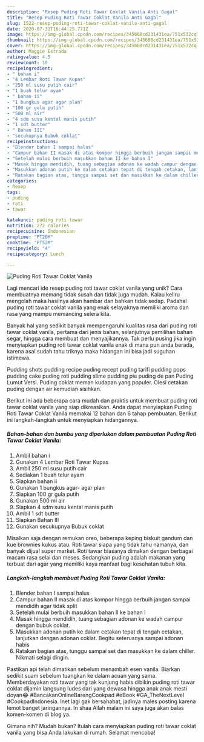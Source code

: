```yaml
---
description: "Resep Puding Roti Tawar Coklat Vanila Anti Gagal"
title: "Resep Puding Roti Tawar Coklat Vanila Anti Gagal"
slug: 1522-resep-puding-roti-tawar-coklat-vanila-anti-gagal
date: 2020-07-31T16:44:25.771Z
image: https://img-global.cpcdn.com/recipes/345608cd231431ea/751x532cq70/puding-roti-tawar-coklat-vanila-foto-resep-utama.jpg
thumbnail: https://img-global.cpcdn.com/recipes/345608cd231431ea/751x532cq70/puding-roti-tawar-coklat-vanila-foto-resep-utama.jpg
cover: https://img-global.cpcdn.com/recipes/345608cd231431ea/751x532cq70/puding-roti-tawar-coklat-vanila-foto-resep-utama.jpg
author: Maggie Estrada
ratingvalue: 4.5
reviewcount: 10
recipeingredient:
- " bahan i"
- "4 Lembar Roti Tawar Kupas"
- "250 ml susu putih cair"
- "1 buah telur ayam"
- " bahan ii"
- "1 bungkus agar agar plan"
- "100 gr gula putih"
- "500 ml air"
- "4 sdm susu kental manis putih"
- "1 sdt butter"
- " Bahan III"
- "secukupnya Bubuk coklat"
recipeinstructions:
- "Blender bahan I sampai halus"
- "Campur bahan II masak di atas kompor hingga berbuih jangan sampai mendidih agar tidak split"
- "Setelah mulai berbuih masukkan bahan II ke bahan I"
- "Masak hingga mendidih, tuang sebagian adonan ke wadah campur dengan bubuk coklat."
- "Masukkan adonan putih ke dalam cetakan tepat di tengah cetakan, lanjutkan dengan adonan coklat. Begitu seterusnya sampai adonan habis"
- "Ratakan bagian atas, tunggu sampai set dan masukkan ke dalam chiller. Nikmati selagi dingin."
categories:
- Resep
tags:
- puding
- roti
- tawar

katakunci: puding roti tawar 
nutrition: 272 calories
recipecuisine: Indonesian
preptime: "PT20M"
cooktime: "PT52M"
recipeyield: "4"
recipecategory: Lunch

---
```



![Puding Roti Tawar Coklat Vanila](https://img-global.cpcdn.com/recipes/345608cd231431ea/751x532cq70/puding-roti-tawar-coklat-vanila-foto-resep-utama.jpg)

Lagi mencari ide resep puding roti tawar coklat vanila yang unik? Cara membuatnya memang tidak susah dan tidak juga mudah. Kalau keliru mengolah maka hasilnya akan hambar dan bahkan tidak sedap. Padahal puding roti tawar coklat vanila yang enak selayaknya memiliki aroma dan rasa yang mampu memancing selera kita.

Banyak hal yang sedikit banyak mempengaruhi kualitas rasa dari puding roti tawar coklat vanila, pertama dari jenis bahan, selanjutnya pemilihan bahan segar, hingga cara membuat dan menyajikannya. Tak perlu pusing jika ingin menyiapkan puding roti tawar coklat vanila enak di mana pun anda berada, karena asal sudah tahu triknya maka hidangan ini bisa jadi suguhan istimewa.

Pudding shots pudding recipe puding recept puding tarifi pudding pops pudding cake puding roti pudding slime pudding pie puding de pan Puding Lumut Versi. Puding coklat meman kudapan yang populer. Olesi cetakan puding dengan air kemudian sisihkan.


Berikut ini ada beberapa cara mudah dan praktis untuk membuat puding roti tawar coklat vanila yang siap dikreasikan. Anda dapat menyiapkan Puding Roti Tawar Coklat Vanila memakai 12 bahan dan 6 tahap pembuatan. Berikut ini langkah-langkah untuk menyiapkan hidangannya.

<!--inarticleads1-->

##### Bahan-bahan dan bumbu yang diperlukan dalam pembuatan Puding Roti Tawar Coklat Vanila:

1. Ambil  bahan i
1. Gunakan 4 Lembar Roti Tawar Kupas
1. Ambil 250 ml susu putih cair
1. Sediakan 1 buah telur ayam
1. Siapkan  bahan ii
1. Gunakan 1 bungkus agar- agar plan
1. Siapkan 100 gr gula putih
1. Gunakan 500 ml air
1. Siapkan 4 sdm susu kental manis putih
1. Ambil 1 sdt butter
1. Siapkan  Bahan III
1. Gunakan secukupnya Bubuk coklat


Misalkan saja dengan remukan oreo, beberapa keping biskuit gandum dan kue brownies kukus atau. Roti tawar siapa yang tidak tahu namanya, dan banyak dijual super market. Roti tawar biasanya dimakan dengan berbagai macam rasa selai dan meses. Sedangkan puding adalah makanan yang terbuat dari agar yang memiliki kaya manfaat bagi kesehatan tubuh kita. 

<!--inarticleads2-->

##### Langkah-langkah membuat Puding Roti Tawar Coklat Vanila:

1. Blender bahan I sampai halus
1. Campur bahan II masak di atas kompor hingga berbuih jangan sampai mendidih agar tidak split
1. Setelah mulai berbuih masukkan bahan II ke bahan I
1. Masak hingga mendidih, tuang sebagian adonan ke wadah campur dengan bubuk coklat.
1. Masukkan adonan putih ke dalam cetakan tepat di tengah cetakan, lanjutkan dengan adonan coklat. Begitu seterusnya sampai adonan habis
1. Ratakan bagian atas, tunggu sampai set dan masukkan ke dalam chiller. Nikmati selagi dingin.


Pastikan api telah dimatikan sebelum menambah esen vanila. Biarkan sedikit suam sebelum tuangkan ke dalam acuan yang sama. Memberdayakan roti tawar yang tak kunjung habis dibikin puding roti tawar coklat dijamin langsung ludes dari yang dewasa hingga anak anak mesti doyan😂 #BancakanOnlineBarengCookpad #eBook #GA_TheNextLevel #CookpadIndonesia. Inet lagi gak bersahabat, jadinya males posting karena lemot banget jaringannya. In shaa Allah malam ini saya juga akan balas komen-komen di blog ya. 

Gimana nih? Mudah bukan? Itulah cara menyiapkan puding roti tawar coklat vanila yang bisa Anda lakukan di rumah. Selamat mencoba!

